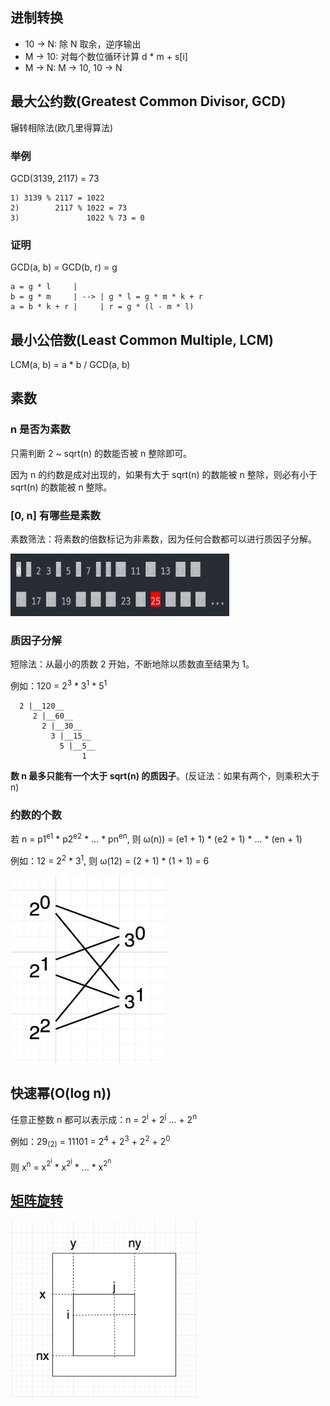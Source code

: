 ## 进制转换
- 10 -> N: 除 N 取余，逆序输出
- M -> 10: 对每个数位循环计算 d * m + s[i]
- M -> N: M -> 10, 10 -> N

## 最大公约数(Greatest Common Divisor, GCD)
辗转相除法(欧几里得算法)
### 举例
GCD(3139, 2117) = 73
```
1) 3139 % 2117 = 1022
2)        2117 % 1022 = 73
3)               1022 % 73 = 0
```

### 证明
GCD(a, b) = GCD(b, r) = g
```
a = g * l     |
b = g * m     | --> | g * l = g * m * k + r  
a = b * k + r |     | r = g * (l - m * l)
```

## 最小公倍数(Least Common Multiple, LCM)
LCM(a, b) = a * b / GCD(a, b)

## 素数
### n 是否为素数
只需判断 2 ~ sqrt(n) 的数能否被 n 整除即可。

因为 n 的约数是成对出现的，如果有大于 sqrt(n) 的数能被 n 整除，则必有小于 sqrt(n) 的数能被 n 整除。

### [0, n] 有哪些是素数
素数筛法：将素数的倍数标记为非素数，因为任何合数都可以进行质因子分解。

<img src="../images/math/prime_number_sieve.png" width="350" height="100">

### 质因子分解
短除法：从最小的质数 2 开始，不断地除以质数直至结果为 1。

例如：120 = 2<sup>3</sup> * 3<sup>1</sup> * 5<sup>1</sup>

```
  2 |__120__
     2 |__60__
       2 |__30__
         3 |__15__
           5 |__5__
                1
```

**数 n 最多只能有一个大于 sqrt(n) 的质因子**。(反证法：如果有两个，则乘积大于 n)

### 约数的个数
若 n = p1<sup>e1</sup> * p2<sup>e2</sup> * ... * pn<sup>en</sup>, 则 ω(n)) = (e1 + 1) * (e2 + 1) * ... * (en + 1)

例如：12 = 2<sup>2</sup> * 3<sup>1</sup>, 则 ω(12) = (2 + 1) * (1 + 1) = 6

<img src="../images/math/num_of_factors.png" width="250" height="300">

## 快速幂(O(log n))
任意正整数 n 都可以表示成：n = 2<sup>i</sup> + 2<sup>j</sup> ... + 2<sup>n</sup>

例如：29<sub>(2)</sub> = 11101 = 2<sup>4</sup> + 2<sup>3</sup> + 2<sup>2</sup> + 2<sup>0</sup>

则 x<sup>n</sup> = x<sup>2<sup>i</sup></sup> * x<sup>2<sup>j</sup></sup> * ... * x<sup>2<sup>n</sup></sup>

## [矩阵旋转](./operation_on_matrix.cpp)

<img src="../images/math/operation_on_matrix.png" width="300">
